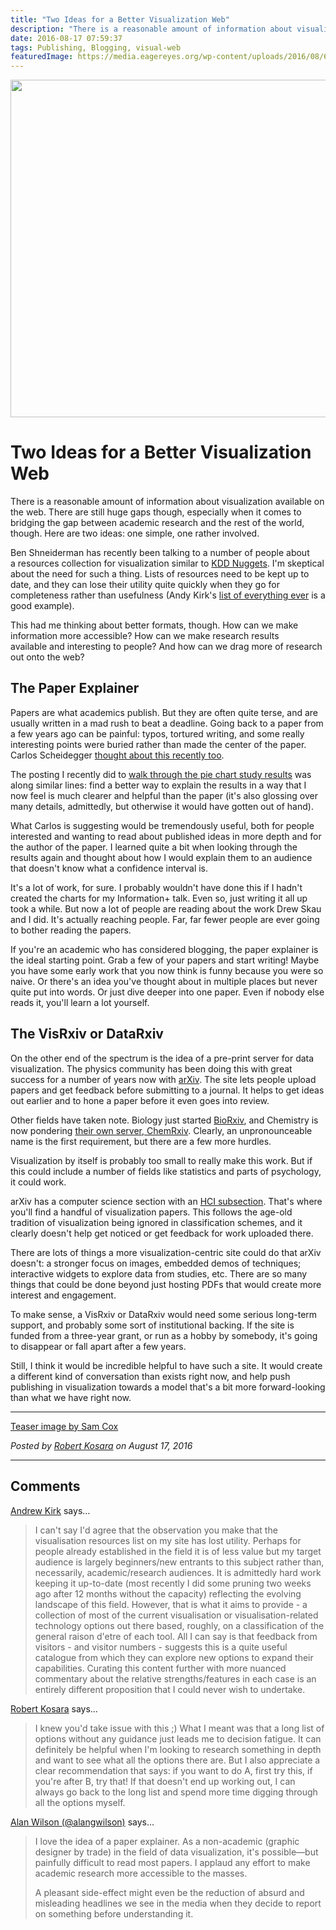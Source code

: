 ```yaml
---
title: "Two Ideas for a Better Visualization Web"
description: "There is a reasonable amount of information about visualization available on the web. There are still huge gaps though, especially when it comes to bridging the gap between academic research and the rest of the world, though. Here are two ideas: one simple, one rather involved."
date: 2016-08-17 07:59:37
tags: Publishing, Blogging, visual-web
featuredImage: https://media.eagereyes.org/wp-content/uploads/2016/08/6668006863_6a594e2ec4_o.jpg
---
```


<p align="center"><img src="https://media.eagereyes.org/wp-content/uploads/2016/08/6668006863_6a594e2ec4_o.jpg" width="960" height="540" /></p>

# Two Ideas for a Better Visualization Web

There is a reasonable amount of information about visualization available on the web. There are still huge gaps though, especially when it comes to bridging the gap between academic research and the rest of the world, though. Here are two ideas: one simple, one rather involved.

Ben Shneiderman has recently been talking to a number of people about a resources collection for visualization similar to <a href="http://www.kdnuggets.com/">KDD Nuggets</a>. I'm skeptical about the need for such a thing. Lists of resources need to be kept up to date, and they can lose their utility quite quickly when they go for completeness rather than usefulness (Andy Kirk's <a href="http://www.visualisingdata.com/resources/">list of everything ever</a> is a good example).

This had me thinking about better formats, though. How can we make information more accessible? How can we make research results available and interesting to people? And how can we drag more of research out onto the web?

## The Paper Explainer

Papers are what academics publish. But they are often quite terse, and are usually written in a mad rush to beat a deadline. Going back to a paper from a few years ago can be painful: typos, tortured writing, and some really interesting points were buried rather than made the center of the paper. Carlos Scheidegger [thought about this recently too](https://twitter.com/scheidegger/status/763808569271603200).

The posting I recently did to <a href="https://eagereyes.org/blog/2016/an-illustrated-tour-of-the-pie-chart-study-results">walk through the pie chart study results</a> was along similar lines: find a better way to explain the results in a way that I now feel is much clearer and helpful than the paper (it's also glossing over many details, admittedly, but otherwise it would have gotten out of hand).

What Carlos is suggesting would be tremendously useful, both for people interested and wanting to read about published ideas in more depth and for the author of the paper. I learned quite a bit when looking through the results again and thought about how I would explain them to an audience that doesn't know what a confidence interval is.

It's a lot of work, for sure. I probably wouldn't have done this if I hadn't created the charts for my Information+ talk. Even so, just writing it all up took a while. But now a lot of people are reading about the work Drew Skau and I did. It's actually reaching people. Far, far fewer people are ever going to bother reading the papers.

If you're an academic who has considered blogging, the paper explainer is the ideal starting point. Grab a few of your papers and start writing! Maybe you have some early work that you now think is funny because you were so naive. Or there's an idea you've thought about in multiple places but never quite put into words. Or just dive deeper into one paper. Even if nobody else reads it, you'll learn a lot yourself.

## The VisRxiv or DataRxiv

On the other end of the spectrum is the idea of a pre-print server for data visualization. The physics community has been doing this with great success for a number of years now with <a href="http://arxiv.org">arXiv</a>. The site lets people upload papers and get feedback before submitting to a journal. It helps to get ideas out earlier and to hone a paper before it even goes into review.

Other fields have taken note. Biology just started <a href="http://biorxiv.org">BioRxiv</a>, and Chemistry is now pondering <a href="http://arstechnica.com/science/2016/08/chemists-to-get-their-own-service-for-preprint-sharing/">their own server, ChemRxiv</a>. Clearly, an unpronounceable name is the first requirement, but there are a few more hurdles.

Visualization by itself is probably too small to really make this work. But if this could include a number of fields like statistics and parts of psychology, it could work.

arXiv has a computer science section with an <a href="http://arxiv.org/list/cs.HC/recent">HCI subsection</a>. That's where you'll find a handful of visualization papers. This follows the age-old tradition of visualization being ignored in classification schemes, and it clearly doesn't help get noticed or get feedback for work uploaded there.

There are lots of things a more visualization-centric site could do that arXiv doesn't: a stronger focus on images, embedded demos of techniques; interactive widgets to explore data from studies, etc. There are so many things that could be done beyond just hosting PDFs that would create more interest and engagement.

To make sense, a VisRxiv or DataRxiv would need some serious long-term support, and probably some sort of institutional backing. If the site is funded from a three-year grant, or run as a hobby by somebody, it's going to disappear or fall apart after a few years.

Still, I think it would be incredible helpful to have such a site. It would create a different kind of conversation than exists right now, and help push publishing in visualization towards a model that's a bit more forward-looking than what we have right now.

<hr />

<a href="https://www.flickr.com/photos/sammcox/6668006863/">Teaser image by Sam Cox</a>


_Posted by <a href="/about">Robert Kosara</a> on August 17, 2016_


<aside class="comments">

---
## Comments

<a href="http://www.visualisingdata.com/" rel="nofollow noopener" target="_blank">Andrew Kirk</a> says…
>	I can't say I'd agree that the observation you make that the visualisation resources list on my site has lost utility. Perhaps for people already established in the field it is of less value but my target audience is largely beginners/new entrants to this subject rather than, necessarily, academic/research audiences. It is admittedly hard work keeping it up-to-date (most recently I did some pruning two weeks ago after 12 months without the capacity) reflecting the evolving landscape of this field. However, that is what it aims to provide - a collection of most of the current visualisation or visualisation-related technology options out there based, roughly, on a classification of the general raison d'etre of each tool. All I can say is that feedback from visitors - and visitor numbers - suggests this is a quite useful catalogue from which they can explore new options to expand their capabilities. Curating this content further with more nuanced commentary about the relative strengths/features in each case is an entirely different proposition that I could never wish to undertake.

<a href="http://eagereyes.org/about" rel="nofollow noopener" target="_blank">Robert Kosara</a> says…
>	I knew you'd take issue with this ;) What I meant was that a long list of options without any guidance just leads me to decision fatigue. It can definitely be helpful when I'm looking to research something in depth and want to see what all the options there are. But I also appreciate a clear recommendation that says: if you want to do A, first try this, if you're after B, try that! If that doesn't end up working out, I can always go back to the long list and spend more time digging through all the options myself.

<a href="http://twitter.com/alangwilson" rel="nofollow noopener" target="_blank">Alan Wilson (@alangwilson)</a> says…
>	I love the idea of a paper explainer. As a non-academic (graphic designer by trade) in the field of data visualization, it's possible—but painfully difficult to read most papers. I applaud any effort to make academic research more accessible to the masses.
>	
>	A pleasant side-effect might even be the reduction of absurd and misleading headlines we see in the media when they decide to report on something before understanding it.

</aside>

